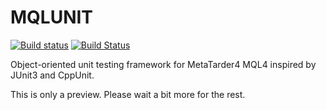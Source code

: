 # MQLUNIT

[![Build status](https://ci.appveyor.com/api/projects/status/j4jalp8y6ct52s08?svg=true)](https://ci.appveyor.com/project/mqllab/mqlunit) [![Build Status](https://travis-ci.org/MQLLAB/MQLUNIT.svg?branch=master)](https://travis-ci.org/MQLLAB/MQLUNIT)

Object-oriented unit testing framework for MetaTarder4 MQL4 inspired by JUnit3
and CppUnit.

This is only a preview. Please wait a bit more for the rest.
